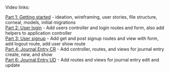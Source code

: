 Video links:

[Part 1: Getting started] - ideation, wireframing, user stories, file structure, corneal, models, initial migrations <br>
[Part 2: User login] - Add users controller and login routes and form, also add helpers to application controller
<br>
[Part 3: User signup] - Add get and post signup routes and view with form, add logout route, add user show route <br>
[Part 4: Journal Entry CR] - Add controller, routes, and views for journal entry create, new, and show <br>
[Part 6: Journal Entry UD] - Add routes and views for journal entry edit and update <br>

[Part 1: Getting Started]:https://youtu.be/y5XHoP5qwfY
[Part 2: User login]:https://youtu.be/U5glnUNaJPs
[Part 3: User signup]:https://youtu.be/Xc02QEeYrcs
[Part 4: Journal Entry CR]:https://youtu.be/PXmnoCIcH7w
[Part 5: Journal Entry U]:https://youtu.be/3-LyguyWNDQ
[Part 6: Journal Entry UD]:https://youtu.be/uW0LVCvkIYM
